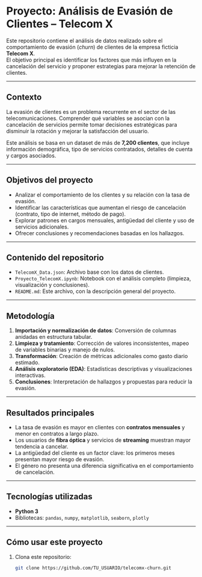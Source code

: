 # Proyecto: Análisis de Evasión de Clientes – Telecom X

Este repositorio contiene el análisis de datos realizado sobre el comportamiento de evasión (*churn*) de clientes de la empresa ficticia **Telecom X**.  
El objetivo principal es identificar los factores que más influyen en la cancelación del servicio y proponer estrategias para mejorar la retención de clientes.

---

## Contexto

La evasión de clientes es un problema recurrente en el sector de las telecomunicaciones. Comprender qué variables se asocian con la cancelación de servicios permite tomar decisiones estratégicas para disminuir la rotación y mejorar la satisfacción del usuario.

Este análisis se basa en un dataset de más de **7,200 clientes**, que incluye información demográfica, tipo de servicios contratados, detalles de cuenta y cargos asociados.

---

## Objetivos del proyecto

- Analizar el comportamiento de los clientes y su relación con la tasa de evasión.  
- Identificar las características que aumentan el riesgo de cancelación (contrato, tipo de internet, método de pago).  
- Explorar patrones en cargos mensuales, antigüedad del cliente y uso de servicios adicionales.  
- Ofrecer conclusiones y recomendaciones basadas en los hallazgos.

---

## Contenido del repositorio

- `TelecomX_Data.json`: Archivo base con los datos de clientes.  
- `Proyecto_TelecomX.ipynb`: Notebook con el análisis completo (limpieza, visualización y conclusiones).  
- `README.md`: Este archivo, con la descripción general del proyecto.

---

## Metodología

1. **Importación y normalización de datos**: Conversión de columnas anidadas en estructura tabular.  
2. **Limpieza y tratamiento**: Corrección de valores inconsistentes, mapeo de variables binarias y manejo de nulos.  
3. **Transformación**: Creación de métricas adicionales como gasto diario estimado.  
4. **Análisis exploratorio (EDA)**: Estadísticas descriptivas y visualizaciones interactivas.  
5. **Conclusiones**: Interpretación de hallazgos y propuestas para reducir la evasión.

---

## Resultados principales

- La tasa de evasión es mayor en clientes con **contratos mensuales** y menor en contratos a largo plazo.  
- Los usuarios de **fibra óptica** y servicios de **streaming** muestran mayor tendencia a cancelar.  
- La antigüedad del cliente es un factor clave: los primeros meses presentan mayor riesgo de evasión.  
- El género no presenta una diferencia significativa en el comportamiento de cancelación.

---

## Tecnologías utilizadas

- **Python 3**  
- Bibliotecas: `pandas`, `numpy`, `matplotlib`, `seaborn`, `plotly`  

---

## Cómo usar este proyecto

1. Clona este repositorio:  
   ```bash
   git clone https://github.com/TU_USUARIO/telecomx-churn.git
